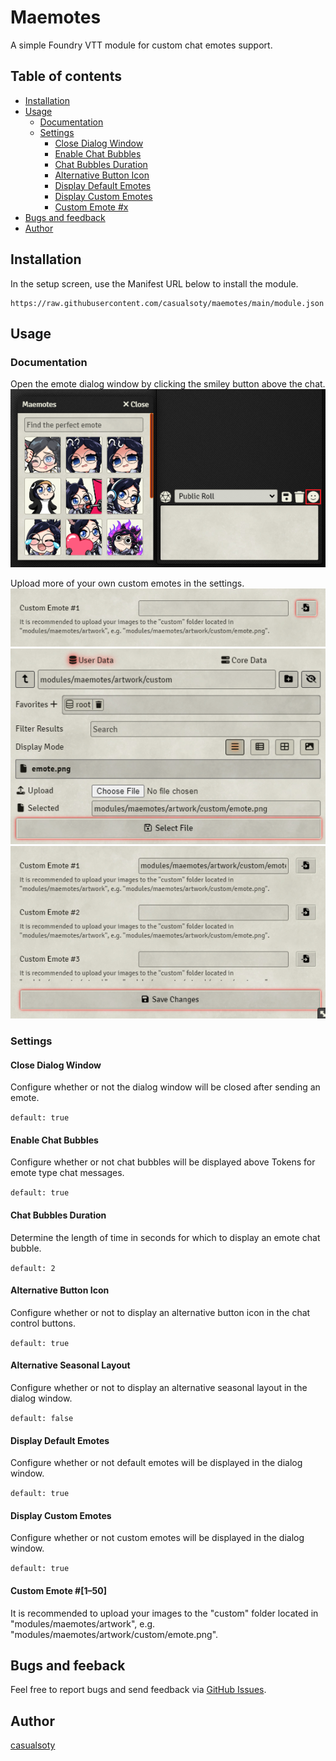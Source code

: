 # Maemotes
A simple Foundry VTT module for custom chat emotes support.
## Table of contents
* [Installation](#installation)
* [Usage](#usage)
  * [Documentation](#documentation)
  * [Settings](#settings)
    * [Close Dialog Window](#close-dialog-window)
    * [Enable Chat Bubbles](#enable-chat-bubbles)
    * [Chat Bubbles Duration](#chat-bubbles-duration)
    * [Alternative Button Icon](#alternative-button-icon)
    * [Display Default Emotes](#display-default-emotes)
    * [Display Custom Emotes](#display-custom-emotes)
    * [Custom Emote #x](#custom-emote-1–50)
* [Bugs and feedback](#bugs-and-feeback)
* [Author](#author)
## Installation
In the setup screen, use the Manifest URL below to install the module.
```
https://raw.githubusercontent.com/casualsoty/maemotes/main/module.json
```
## Usage
### Documentation
Open the emote dialog window by clicking the smiley button above the chat.
![0](https://raw.githubusercontent.com/casualsoty/maemotes/main/artwork/readme/0.png)

Upload more of your own custom emotes in the settings.
![1](https://raw.githubusercontent.com/casualsoty/maemotes/main/artwork/readme/1.png)
![2](https://raw.githubusercontent.com/casualsoty/maemotes/main/artwork/readme/2.png)
![3](https://raw.githubusercontent.com/casualsoty/maemotes/main/artwork/readme/3.png)
### Settings
#### Close Dialog Window
Configure whether or not the dialog window will be closed after sending an emote.

`default: true`
#### Enable Chat Bubbles
Configure whether or not chat bubbles will be displayed above Tokens for emote type chat messages.

`default: true`
#### Chat Bubbles Duration
Determine the length of time in seconds for which to display an emote chat bubble.

`default: 2`
#### Alternative Button Icon
Configure whether or not to display an alternative button icon in the chat control buttons.

`default: true`
#### Alternative Seasonal Layout
Configure whether or not to display an alternative seasonal layout in the dialog window.

`default: false`
#### Display Default Emotes
Configure whether or not default emotes will be displayed in the dialog window.

`default: true`
#### Display Custom Emotes
Configure whether or not custom emotes will be displayed in the dialog window.

`default: true`
#### Custom Emote #[1–50]
It is recommended to upload your images to the "custom" folder located in "modules/maemotes/artwork", e.g. "modules/maemotes/artwork/custom/emote.png".
## Bugs and feeback
Feel free to report bugs and send feedback via [GitHub Issues](https://github.com/casualsoty/maemotes/issues).
## Author
[casualsoty](https://github.com/casualsoty)
